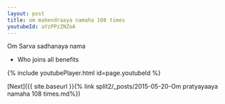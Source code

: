 ```yaml
---
layout: post
title: om mahendraaya namaha 108 times
youtubeId: aYzPPzZNZoA
---
```

 
 
Om Sarva sadhanaya nama 
 
 -  Who joins all benefits 
 
  
 
  
 
 
 
 
 
 


{% include youtubePlayer.html id=page.youtubeId %}
 
[Next]({{ site.baseurl }}{% link  split2/_posts/2015-05-20-Om pratyayaaya namaha 108 times.md%})
 
